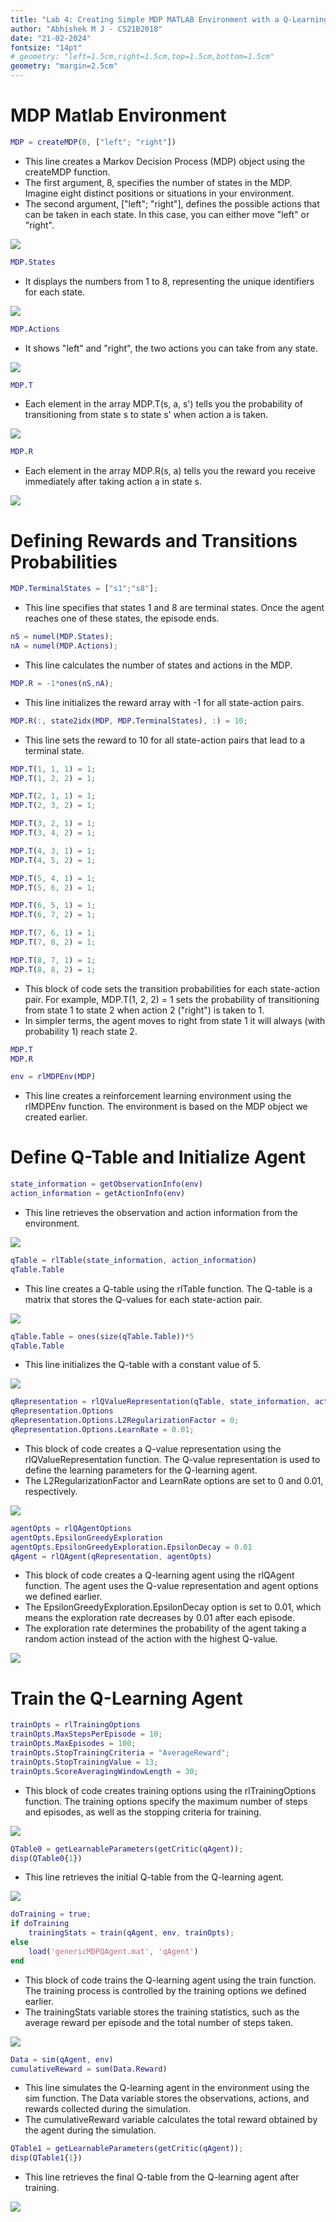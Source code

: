 ```yaml
---
title: "Lab 4: Creating Simple MDP MATLAB Environment with a Q-Learning Agent"
author: "Abhishek M J - CS21B2018"
date: "21-02-2024"
fontsize: "14pt"
# geometry: "left=1.5cm,right=1.5cm,top=1.5cm,bottom=1.5cm"
geometry: "margin=2.5cm"
---
```


# MDP Matlab Environment

```matlab
MDP = createMDP(8, ["left"; "right"])
```
- This line creates a Markov Decision Process (MDP) object using the createMDP function.
- The first argument, 8, specifies the number of states in the MDP. Imagine eight distinct positions or situations in your environment.
- The second argument, ["left"; "right"], defines the possible actions that can be taken in each state. In this case, you can either move "left" or "right".

![](img01.png)

```matlab
MDP.States
```
- It displays the numbers from 1 to 8, representing the unique identifiers for each state.

![](img02.png)

```matlab
MDP.Actions
```
- It shows "left" and "right", the two actions you can take from any state.

![](img03.png)

```matlab
MDP.T
```
- Each element in the array MDP.T(s, a, s') tells you the probability of transitioning from state s to state s' when action a is taken.

![](img04.png)

```matlab
MDP.R
```
- Each element in the array MDP.R(s, a) tells you the reward you receive immediately after taking action a in state s.

![](img05.png)


# Defining Rewards and Transitions Probabilities

```matlab
MDP.TerminalStates = ["s1";"s8"];
```
- This line specifies that states 1 and 8 are terminal states. Once the agent reaches one of these states, the episode ends.

```matlab
nS = numel(MDP.States);
nA = numel(MDP.Actions);
```
- This line calculates the number of states and actions in the MDP.

```matlab
MDP.R = -1*ones(nS,nA);
```
- This line initializes the reward array with -1 for all state-action pairs.

```matlab
MDP.R(:, state2idx(MDP, MDP.TerminalStates), :) = 10;
```
- This line sets the reward to 10 for all state-action pairs that lead to a terminal state.

```matlab
MDP.T(1, 1, 1) = 1;
MDP.T(1, 2, 2) = 1;

MDP.T(2, 1, 1) = 1;
MDP.T(2, 3, 2) = 1;

MDP.T(3, 2, 1) = 1;
MDP.T(3, 4, 2) = 1;

MDP.T(4, 3, 1) = 1;
MDP.T(4, 5, 2) = 1;

MDP.T(5, 4, 1) = 1;
MDP.T(5, 6, 2) = 1;

MDP.T(6, 5, 1) = 1;
MDP.T(6, 7, 2) = 1;

MDP.T(7, 6, 1) = 1;
MDP.T(7, 8, 2) = 1;

MDP.T(8, 7, 1) = 1;
MDP.T(8, 8, 2) = 1;
```
- This block of code sets the transition probabilities for each state-action pair. For example, MDP.T(1, 2, 2) = 1 sets the probability of transitioning from state 1 to state 2 when action 2 ("right") is taken to 1.
- In simpler terms, the agent moves to right from state 1 it will always (with probability 1) reach state 2.

```matlab
MDP.T
MDP.R
```

```matlab
env = rlMDPEnv(MDP)
```
- This line creates a reinforcement learning environment using the rlMDPEnv function. The environment is based on the MDP object we created earlier.


# Define Q-Table and Initialize Agent

```matlab
state_information = getObservationInfo(env)
action_information = getActionInfo(env)
```
- This line retrieves the observation and action information from the environment.

![](img06.png)

```matlab
qTable = rlTable(state_information, action_information)
qTable.Table
```
- This line creates a Q-table using the rlTable function. The Q-table is a matrix that stores the Q-values for each state-action pair.

![](img07.png)

```matlab
qTable.Table = ones(size(qTable.Table))*5
qTable.Table
```
- This line initializes the Q-table with a constant value of 5.

![](img08.png)

```matlab
qRepresentation = rlQValueRepresentation(qTable, state_information, action_information)
qRepresentation.Options
qRepresentation.Options.L2RegularizationFactor = 0;
qRepresentation.Options.LearnRate = 0.01;
```
- This block of code creates a Q-value representation using the rlQValueRepresentation function. The Q-value representation is used to define the learning parameters for the Q-learning agent.
- The L2RegularizationFactor and LearnRate options are set to 0 and 0.01, respectively.

![](img09.png)

```matlab
agentOpts = rlQAgentOptions
agentOpts.EpsilonGreedyExploration
agentOpts.EpsilonGreedyExploration.EpsilonDecay = 0.01
qAgent = rlQAgent(qRepresentation, agentOpts)
```
- This block of code creates a Q-learning agent using the rlQAgent function. The agent uses the Q-value representation and agent options we defined earlier.
- The EpsilonGreedyExploration.EpsilonDecay option is set to 0.01, which means the exploration rate decreases by 0.01 after each episode.
- The exploration rate determines the probability of the agent taking a random action instead of the action with the highest Q-value.

![](img10.png)

# Train the Q-Learning Agent

```matlab
trainOpts = rlTrainingOptions
trainOpts.MaxStepsPerEpisode = 10;
trainOpts.MaxEpisodes = 100;
trainOpts.StopTrainingCriteria = "AverageReward";
trainOpts.StopTrainingValue = 13;
trainOpts.ScoreAveragingWindowLength = 30;
```
- This block of code creates training options using the rlTrainingOptions function. The training options specify the maximum number of steps and episodes, as well as the stopping criteria for training.

![](img11.png)

```matlab
QTable0 = getLearnableParameters(getCritic(qAgent));
disp(QTable0{1})
```
- This line retrieves the initial Q-table from the Q-learning agent.

![](img12.png)

```matlab
doTraining = true;
if doTraining
    trainingStats = train(qAgent, env, trainOpts);
else
    load('genericMDPQAgent.mat', 'qAgent')
end
```
- This block of code trains the Q-learning agent using the train function. The training process is controlled by the training options we defined earlier.
- The trainingStats variable stores the training statistics, such as the average reward per episode and the total number of steps taken.

![](img13.png)

```matlab
Data = sim(qAgent, env)
cumulativeReward = sum(Data.Reward)
```
- This line simulates the Q-learning agent in the environment using the sim function. The Data variable stores the observations, actions, and rewards collected during the simulation.
- The cumulativeReward variable calculates the total reward obtained by the agent during the simulation.

```matlab
QTable1 = getLearnableParameters(getCritic(qAgent));
disp(QTable1{1})
```
- This line retrieves the final Q-table from the Q-learning agent after training.

![](img14.png)
